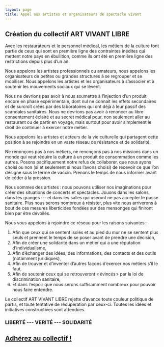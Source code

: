 ```yaml
---
layout: page
title: Appel aux artistes et organisateurs de spectacle vivant
---
```


## Création du collectif ART VIVANT LIBRE

Avec les restaurateurs et le personnel médical, les métiers de la culture font
partie de ceux qui sont en première ligne des contraintes inédites qui mettent
notre pays en ébullition, comme ils ont été en première ligne des restrictions
depuis plus d’un an.

Nous appelons les artistes professionnels ou amateurs, nous appelons les
organisateurs de petites ou grandes structures à se regrouper et se mobiliser.
Nous appelons les artistes et les organisateurs à s’associer et à soutenir les
mouvements sociaux qui se lèvent.

Nous ne devrions pas avoir à nous soumettre à l’injection d’un produit encore
en phase expérimentale, dont nul ne connaît les effets secondaires et de
surcroît créés par des laboratoires qui ont déjà à leur passif des scandales
sanitaires. Nous ne devrions pas avoir à renoncer au libre consentement éclairé
et au secret médical pour, non seulement aller au restaurant ou de partir en
voyage, mais surtout pour avoir simplement le droit de continuer à exercer
notre métier.

Nous appelons les artistes et acteurs de la vie culturelle qui partagent cette
position à se rejoindre en un vaste réseau de résistance et de solidarité.

Ne renonçons pas à nos métiers, ne renonçons pas à nos missions dans un monde
qui veut réduire la culture à un produit de consommation comme les autres.
Posons pacifiquement notre refus de collaborer, que nous ayons choisi ou non
(si et seulement si nous l’avons choisi) de recevoir ce que l’on désigne sous
le terme de vaccin. Prenons le temps de nous informer avant de céder à la
pression.

Nous sommes des artistes : nous pouvons utiliser nos imaginations pour créer
des situations de concerts et spectacles. Jouons dans les salons, dans les
granges --- et dans les salles qui oseront ne pas accepter le passe sanitaire.
Plus nous serons nombreux à résister, plus vite nous arriverons à bout de ces
mesures liberticides fondées sur des mensonges qui finiront bien par être
dévoilés.

Nous vous appelons à rejoindre ce réseau pour les raisons suivantes :

1. Afin que ceux qui se sentent isolés et au pied du mur ne se sentent plus
seuls et prennent le temps de se poser avant de prendre une décision,
1. Afin de créer une solidarité dans un métier qui a une réputation
d’individualisme,
1. Afin d’échanger des idées, des informations, des contacts et des outils
(notamment juridiques),
1. Afin de trouver et d’inventer d’autres façons d’exercer nos métiers s’il le
faut,
1. Afin de soutenir ceux qui se retrouveront « évincés » par la loi de
discrimination sanitaire,
1. Et dans l’espoir que nous serons suffisamment nombreux pour pouvoir nous
faire entendre.

Le collectif ART VIVANT LIBRE rejette d’avance toute couleur politique de partis, et toute
tentative de récupération par ceux-ci.
Toutes les idées et initiatives constructives sont attendues.

### LIBERTÉ --- VERITÉ --- SOLIDARITÉ

## [Adhérez au collectif !](adherer)
